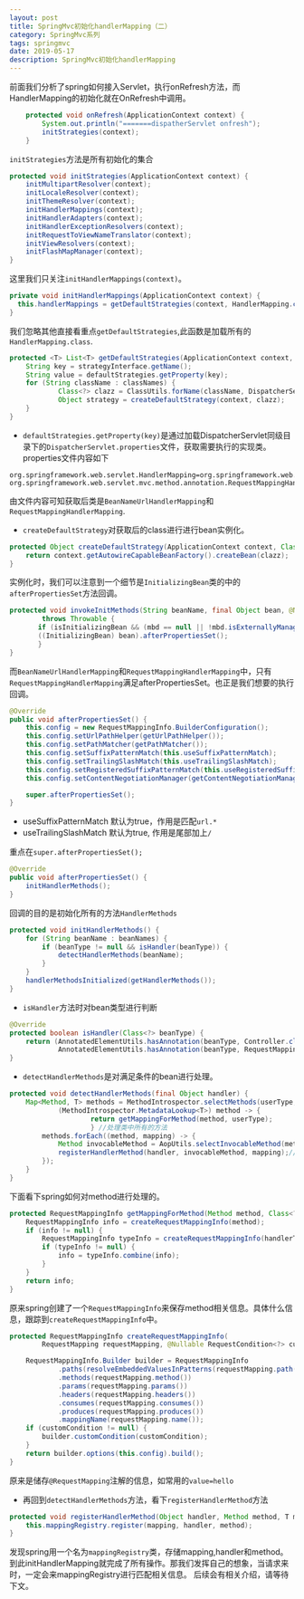 ```yaml
---
layout: post
title: SpringMvc初始化handlerMapping（二）
category: SpringMvc系列
tags: springmvc
date: 2019-05-17
description: SpringMvc初始化handlerMapping
---
```


前面我们分析了spring如何接入Servlet，执行onRefresh方法，而HandlerMapping的初始化就在OnRefresh中调用。
```java
    protected void onRefresh(ApplicationContext context) {
        System.out.println("=======dispatherServlet onfresh");
        initStrategies(context);
    }
```
`initStrategies`方法是所有初始化的集合
```java
protected void initStrategies(ApplicationContext context) {
    initMultipartResolver(context);
    initLocaleResolver(context);
    initThemeResolver(context);
    initHandlerMappings(context);
    initHandlerAdapters(context);
    initHandlerExceptionResolvers(context);
    initRequestToViewNameTranslator(context);
    initViewResolvers(context);
    initFlashMapManager(context);
}
```
这里我们只关注`initHandlerMappings(context)`。
```java
private void initHandlerMappings(ApplicationContext context) {
  this.handlerMappings = getDefaultStrategies(context, HandlerMapping.class);
}
```
我们忽略其他直接看重点`getDefaultStrategies`,此函数是加载所有的`HandlerMapping.class`.
```java
protected <T> List<T> getDefaultStrategies(ApplicationContext context, Class<T> strategyInterface) {
    String key = strategyInterface.getName();
	String value = defaultStrategies.getProperty(key);
    for (String className : classNames) {
            Class<?> clazz = ClassUtils.forName(className, DispatcherServlet.class.getClassLoader());
            Object strategy = createDefaultStrategy(context, clazz); 
    }
}
```
* `defaultStrategies.getProperty(key)`是通过加载DispatcherServlet同级目录下的`DispatcherServlet.properties`文件，获取需要执行的实现类。properties文件内容如下
```properties
org.springframework.web.servlet.HandlerMapping=org.springframework.web.servlet.handler.BeanNameUrlHandlerMapping,\
org.springframework.web.servlet.mvc.method.annotation.RequestMappingHandlerMapping
```
由文件内容可知获取后类是`BeanNameUrlHandlerMapping`和`RequestMappingHandlerMapping`.
*  `createDefaultStrategy`对获取后的class进行进行bean实例化。
```java
protected Object createDefaultStrategy(ApplicationContext context, Class<?> clazz) {
    return context.getAutowireCapableBeanFactory().createBean(clazz);
}
```
实例化时，我们可以注意到一个细节是`InitializingBean`类的中的`afterPropertiesSet`方法回调。
```java
protected void invokeInitMethods(String beanName, final Object bean, @Nullable RootBeanDefinition mbd)
        throws Throwable {
       if (isInitializingBean && (mbd == null || !mbd.isExternallyManagedInitMethod("afterPropertiesSet"))) {
       ((InitializingBean) bean).afterPropertiesSet();
       }   
}
```
而`BeanNameUrlHandlerMapping`和`RequestMappingHandlerMapping`中，只有`RequestMappingHandlerMapping`满足afterPropertiesSet。也正是我们想要的执行回调。
```java
@Override
public void afterPropertiesSet() {
    this.config = new RequestMappingInfo.BuilderConfiguration();
    this.config.setUrlPathHelper(getUrlPathHelper());
    this.config.setPathMatcher(getPathMatcher());
    this.config.setSuffixPatternMatch(this.useSuffixPatternMatch);
    this.config.setTrailingSlashMatch(this.useTrailingSlashMatch);
    this.config.setRegisteredSuffixPatternMatch(this.useRegisteredSuffixPatternMatch);
    this.config.setContentNegotiationManager(getContentNegotiationManager());

    super.afterPropertiesSet();
}
```
* useSuffixPatternMatch 默认为true，作用是匹配`url.*`
* useTrailingSlashMatch 默认为true, 作用是尾部加上`/`

重点在`super.afterPropertiesSet();`
```java
@Override
public void afterPropertiesSet() {
    initHandlerMethods();
}
```
回调的目的是初始化所有的方法`HandlerMethods`
```java
protected void initHandlerMethods() {
    for (String beanName : beanNames) {
        if (beanType != null && isHandler(beanType)) {
            detectHandlerMethods(beanName);
        }
    }
    handlerMethodsInitialized(getHandlerMethods());
}
```
* `isHandler`方法时对bean类型进行判断
```java
@Override
protected boolean isHandler(Class<?> beanType) {
    return (AnnotatedElementUtils.hasAnnotation(beanType, Controller.class) ||
            AnnotatedElementUtils.hasAnnotation(beanType, RequestMapping.class));
}
```
* `detectHandlerMethods`是对满足条件的bean进行处理。
```java
protected void detectHandlerMethods(final Object handler) {
    Map<Method, T> methods = MethodIntrospector.selectMethods(userType,
            (MethodIntrospector.MetadataLookup<T>) method -> {
                    return getMappingForMethod(method, userType);
                    } //处理类中所有的方法
        methods.forEach((method, mapping) -> {
            Method invocableMethod = AopUtils.selectInvocableMethod(method, userType);
            registerHandlerMethod(handler, invocableMethod, mapping);//把每个处理过后的method,和处理时的相关信息mapping保存
        });
    }
}
```
下面看下spring如何对method进行处理的。
```java
protected RequestMappingInfo getMappingForMethod(Method method, Class<?> handlerType) {
    RequestMappingInfo info = createRequestMappingInfo(method);
    if (info != null) {
        RequestMappingInfo typeInfo = createRequestMappingInfo(handlerType);
        if (typeInfo != null) {
            info = typeInfo.combine(info);
        }
    }
    return info;
}
```
原来spring创建了一个`RequestMappingInfo`来保存method相关信息。具体什么信息，跟踪到`createRequestMappingInfo`中。
```java
protected RequestMappingInfo createRequestMappingInfo(
        RequestMapping requestMapping, @Nullable RequestCondition<?> customCondition) {

    RequestMappingInfo.Builder builder = RequestMappingInfo
            .paths(resolveEmbeddedValuesInPatterns(requestMapping.path()))
            .methods(requestMapping.method())
            .params(requestMapping.params())
            .headers(requestMapping.headers())
            .consumes(requestMapping.consumes())
            .produces(requestMapping.produces())
            .mappingName(requestMapping.name());
    if (customCondition != null) {
        builder.customCondition(customCondition);
    }
    return builder.options(this.config).build();
}
```
原来是储存`@RequestMapping`注解的信息，如常用的`value=hello`
* 再回到`detectHandlerMethods`方法，看下`registerHandlerMethod`方法
```java
protected void registerHandlerMethod(Object handler, Method method, T mapping) {
    this.mappingRegistry.register(mapping, handler, method);
}
```
发现spring用一个名为`mappingRegistry`类，存储mapping,handler和method。
到此initHandlerMapping就完成了所有操作。那我们发挥自己的想象，当请求来时，一定会来mappingRegistry进行匹配相关信息。
后续会有相关介绍，请等待下文。